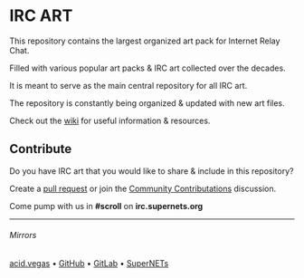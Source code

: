 # IRC ART

This repository contains the largest organized art pack for Internet Relay Chat.

Filled with various popular art packs & IRC art collected over the decades.

It is meant to serve as the main central repository for all IRC art.

The repository is constantly being organized & updated with new art files.

Check out the [wiki](https://github.com/ircart/ircart/wiki) for useful information & resources.

## Contribute

Do you have IRC art that you would like to share & include in this repository?

Create a [pull request](https://github.com/ircart/ircart/pulls) or join the [Community Contributations](https://github.com/ircart/ircart/discussions/2) discussion.

Come pump with us in **#scroll** on **irc.supernets.org**

___

###### Mirrors
[acid.vegas](https://git.acid.vegas/ircart) • [GitHub](https://github.com/ircart/ircart) • [GitLab](https://gitlab.com/ircart/ircart) • [SuperNETs](https://git.supernets.org/ircart/ircart)